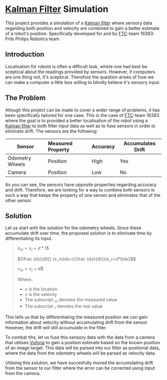 
# [Kalman Filter] Simulation
This project provides a simulation of a [Kalman filter] where sensory data regarding both position and velocity are combined to gain a better estimate of a robot's position. Specifically developed for and by [FTC]-team 16383: Frits Philips Robotics team.

## Introduction

Localisation for robots is often a difficult task, where one had best be sceptical about the readings provided by sensors. However, if computers are one thing not, it's sceptical. Therefore the question arises of how we can make a computer a little less willing to blindly believe it's sensory input.

## The Problem
Altough this project can be made to cover a wider range of problems, it has been specifically tailored for one case. This is the case of [FTC]-team 16383 where the goal is to provided a better localisation of the robot using a [Kalman filter] to both filter input data as well as to fuse sensors in order to eliminate drift. The sensors are the following:

| Sensor           | Measured Property | Accuracy  | Accumulates Drift |
| ---------------- |:----------------- | ----------- | --------------|
| Odometry Wheels  | Position |  High | Yes |
| Camera           | Position      |  Low | No |

As you can see, the sensors have opposite properties regarding accuracy and drift. Therefore, we are looking for a way to combine both sensors in such a way that keeps the property of one sensor and eliminates that of the other sensor.

## Solution
Let us start with the solution for the odometry wheels. Since these accumulate drift over time, the proposed solution is to eliminate time by differentiating its input.

>$x_m = {x_r+d*t}$$
>
>${\frac {dx}{dt}}  (x_m)dx={{\frac {dx}{dt}}(x_r+d*t)dx}$$
>
>$v_m = {v_r+d}$$
>
>Where:
>* $x$ is the location
>* $v$ is the velocity
>* The subscript $_m$ denotes the measured value
>* The subscript $_r$ denotes the real value

This tells us that by differentiating the measured position we can gain information about velocity without accumulating drift from the sensor. However, the drift will still accumulate in the filter. 

To combat tihs, let us fuse this sensory data with the data from a camera that utilises [Vuforia] to gain a position estimate based on the known position of an image target. This data will be parsed into our filter as positional data, where the data from the odometry wheels will be parsed as velocity data.

Utilising this solution, we have succesfully moved the accumulating drift from the sensor to our filter where the error can be corrected using input from the camera.

[FTC]: https://www.firstinspires.org/robotics/ftc
[Kalman Filter]: https://en.wikipedia.org/wiki/Kalman_filter
[Vuforia]: https://www.google.com/search?q=vuforia&oq=vuforia&aqs=chrome.0.69i59l2j35i39j0i512l2j69i60l3.1484j0j7&sourceid=chrome&ie=UTF-8
